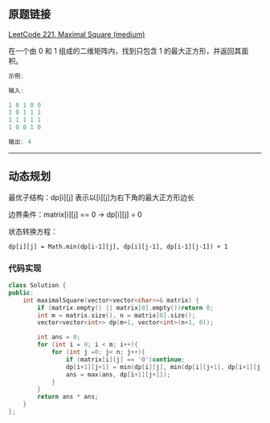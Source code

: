 ## 原题链接

[LeetCode 221. Maximal Square (medium)](https://leetcode-cn.com/problems/maximal-square/)

在一个由 0 和 1 组成的二维矩阵内，找到只包含 1 的最大正方形，并返回其面积。

```cpp
示例:

输入:

1 0 1 0 0
1 0 1 1 1
1 1 1 1 1
1 0 0 1 0

输出: 4
```

---

## 动态规划

最优子结构：dp[i][j] 表示以[i][j]为右下角的最大正方形边长

边界条件：matrix[i][j] == 0 -> dp[i][j] = 0

状态转换方程：

`dp[i][j] = Math.min(dp[i-1][j], dp[i][j-1], dp[i-1][j-1]) + 1`

### 代码实现

```cpp
class Solution {
public:
    int maximalSquare(vector<vector<char>>& matrix) {
        if (matrix.empty() || matrix[0].empty())return 0;
        int m = matrix.size(), n = matrix[0].size();
        vector<vector<int>> dp(m+1, vector<int>(n+1, 0));

        int ans = 0;
        for (int i = 0; i < m; i++){
            for (int j =0; j< n; j++){
                if (matrix[i][j] == '0')continue;
                dp[i+1][j+1] = min(dp[i][j], min(dp[i][j+1], dp[i+1][j])) + 1;
                ans = max(ans, dp[i+1][j+1]); 
            }
        }
        return ans * ans;
    }
};
```
